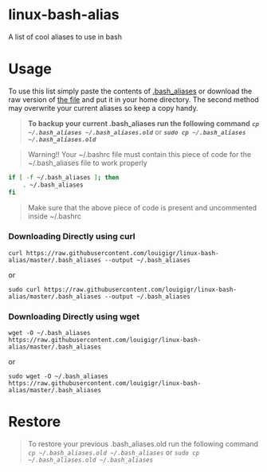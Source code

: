 # linux-bash-alias
A list of cool aliases to use in bash

# Usage
To use this list simply paste the contents of [.bash_aliases](./.bash_aliases) or download the raw version of [the file](./.bash_aliases) and put it in your home directory. The second method may overwrite your current aliases so keep a copy handy.

> **To backup your current .bash_aliases run the following command**
>***`cp ~/.bash_aliases ~/.bash_aliases.old`***
>or
>***`sudo cp ~/.bash_aliases ~/.bash_aliases.old`***

> Warning!! Your ~/.bashrc file must contain this piece of code for the ~/.bash_aliases file to work properly

```bash
if [ -f ~/.bash_aliases ]; then
    . ~/.bash_aliases
fi
```
> Make sure that the above piece of code is present and uncommented inside ~/.bashrc

### Downloading Directly using curl

`curl https://raw.githubusercontent.com/louigigr/linux-bash-alias/master/.bash_aliases --output ~/.bash_aliases`

or

`sudo curl https://raw.githubusercontent.com/louigigr/linux-bash-alias/master/.bash_aliases --output ~/.bash_aliases`

### Downloading Directly using wget

`wget -O ~/.bash_aliases https://raw.githubusercontent.com/louigigr/linux-bash-alias/master/.bash_aliases`

or

`sudo wget -O ~/.bash_aliases https://raw.githubusercontent.com/louigigr/linux-bash-alias/master/.bash_aliases`

# Restore

> To restore your previous .bash_aliases.old run the following command
>*`cp ~/.bash_aliases.old ~/.bash_aliases`*
>or
>*`sudo cp ~/.bash_aliases.old ~/.bash_aliases`*

